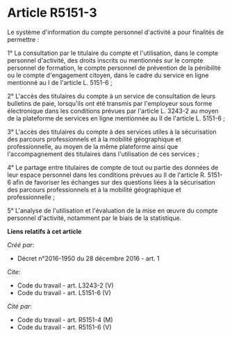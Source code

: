 # Article R5151-3

Le système d'information du compte personnel d'activité a pour finalités de permettre : 

1° La consultation par le titulaire du compte et l'utilisation, dans le compte personnel d'activité, des droits inscrits ou
mentionnés sur le compte personnel de formation, le compte personnel de prévention de la pénibilité ou le compte d'engagement
citoyen, dans le cadre du service en ligne mentionné au I de l'article L. 5151-6 ; 

2° L'accès des titulaires du compte à un service de consultation de leurs bulletins de paie, lorsqu'ils ont été transmis par
l'employeur sous forme électronique dans les conditions prévues par l'article L. 3243-2 au moyen de la plateforme de services
en ligne mentionnée au II de l'article L. 5151-6 ; 

3° L'accès des titulaires du compte à des services utiles à la sécurisation des parcours professionnels et à la mobilité
géographique et professionnelle, au moyen de la même plateforme ainsi que l'accompagnement des titulaires dans l'utilisation
de ces services ; 

4° Le partage entre titulaires de compte de tout ou partie des données de leur espace personnel dans les conditions prévues
au II de l'article R. 5151-6 afin de favoriser les échanges sur des questions liées à la sécurisation des parcours
professionnels et à la mobilité géographique et professionnelle ; 

5° L'analyse de l'utilisation et l'évaluation de la mise en œuvre du compte personnel d'activité, notamment par le biais de
la statistique.

**Liens relatifs à cet article**

_Créé par_:

  - Décret n°2016-1950 du 28 décembre 2016 - art. 1

_Cite_:

  - Code du travail - art. L3243-2 (V)
  - Code du travail - art. L5151-6 (V)

_Cité par_:

  - Code du travail - art. R5151-4 (M)
  - Code du travail - art. R5151-6 (V)
